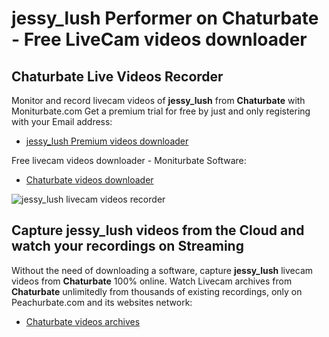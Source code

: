 # jessy_lush Performer on Chaturbate - Free LiveCam videos downloader

## Chaturbate Live Videos Recorder

Monitor and record livecam videos of **jessy_lush** from **Chaturbate** with Moniturbate.com
Get a premium trial for free by just and only registering with your Email address:
* [jessy_lush Premium videos downloader](https://moniturbate.com/request-demo-licence-key.html)

Free livecam videos downloader - Moniturbate Software:
* [Chaturbate videos downloader](https://moniturbate.com/moniturbate-download-software.html)

![jessy_lush livecam videos recorder](https://peachurnet.com/templates/moniturbate-software.png)


## Capture jessy_lush videos from the Cloud and watch your recordings on Streaming

Without the need of downloading a software, capture **jessy_lush** livecam videos from **Chaturbate** 100% online.
Watch Livecam archives from **Chaturbate** unlimitedly from thousands of existing recordings, only on Peachurbate.com and its websites network:
* [Chaturbate videos archives](https://peachurnet.com/)